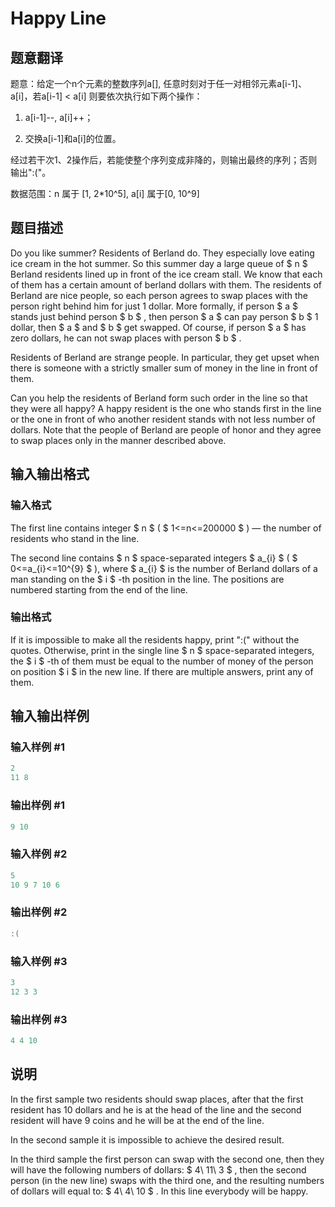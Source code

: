 # Happy Line

## 题意翻译

题意：给定一个n个元素的整数序列a[], 任意时刻对于任一对相邻元素a[i-1]、 a[i]，若a[i-1] < a[i] 则要依次执行如下两个操作：

1. a[i-1]--, a[i]++；

2. 交换a[i-1]和a[i]的位置。

经过若干次1、2操作后，若能使整个序列变成非降的，则输出最终的序列；否则输出":("。

数据范围：n 属于 [1, 2*10^5], a[i] 属于[0, 10^9]

## 题目描述

Do you like summer? Residents of Berland do. They especially love eating ice cream in the hot summer. So this summer day a large queue of $ n $ Berland residents lined up in front of the ice cream stall. We know that each of them has a certain amount of berland dollars with them. The residents of Berland are nice people, so each person agrees to swap places with the person right behind him for just 1 dollar. More formally, if person $ a $ stands just behind person $ b $ , then person $ a $ can pay person $ b $ 1 dollar, then $ a $ and $ b $ get swapped. Of course, if person $ a $ has zero dollars, he can not swap places with person $ b $ .

Residents of Berland are strange people. In particular, they get upset when there is someone with a strictly smaller sum of money in the line in front of them.

Can you help the residents of Berland form such order in the line so that they were all happy? A happy resident is the one who stands first in the line or the one in front of who another resident stands with not less number of dollars. Note that the people of Berland are people of honor and they agree to swap places only in the manner described above.

## 输入输出格式

### 输入格式

The first line contains integer $ n $ ( $ 1<=n<=200000 $ ) — the number of residents who stand in the line.

The second line contains $ n $ space-separated integers $ a_{i} $ ( $ 0<=a_{i}<=10^{9} $ ), where $ a_{i} $ is the number of Berland dollars of a man standing on the $ i $ -th position in the line. The positions are numbered starting from the end of the line.

### 输出格式

If it is impossible to make all the residents happy, print ":(" without the quotes. Otherwise, print in the single line $ n $ space-separated integers, the $ i $ -th of them must be equal to the number of money of the person on position $ i $ in the new line. If there are multiple answers, print any of them.

## 输入输出样例

### 输入样例 #1

```cpp
2
11 8

```
### 输出样例 #1

```cpp
9 10 
```


### 输入样例 #2

```cpp
5
10 9 7 10 6

```
### 输出样例 #2

```cpp
:(

```
### 输入样例 #3

```cpp
3
12 3 3

```
### 输出样例 #3

```cpp
4 4 10 
```


## 说明

In the first sample two residents should swap places, after that the first resident has 10 dollars and he is at the head of the line and the second resident will have 9 coins and he will be at the end of the line.

In the second sample it is impossible to achieve the desired result.

In the third sample the first person can swap with the second one, then they will have the following numbers of dollars: $ 4\ 11\ 3 $ , then the second person (in the new line) swaps with the third one, and the resulting numbers of dollars will equal to: $ 4\ 4\ 10 $ . In this line everybody will be happy.

